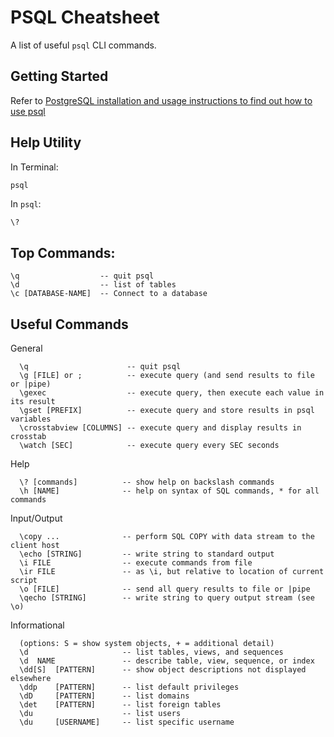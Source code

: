 # PSQL Cheatsheet
A list of useful `psql` CLI commands.

## Getting Started
Refer to [PostgreSQL installation and usage instructions to find out how to use psql](./)

## Help Utility
In Terminal:
```sh
psql
```

In `psql`:
```
\?
```

## Top Commands:
```
\q                  -- quit psql
\d                  -- list of tables
\c [DATABASE-NAME]  -- Connect to a database
```

## Useful Commands

General
```
  \q                      -- quit psql
  \g [FILE] or ;          -- execute query (and send results to file or |pipe)
  \gexec                  -- execute query, then execute each value in its result
  \gset [PREFIX]          -- execute query and store results in psql variables
  \crosstabview [COLUMNS] -- execute query and display results in crosstab
  \watch [SEC]            -- execute query every SEC seconds
```

Help
```
  \? [commands]          -- show help on backslash commands
  \h [NAME]              -- help on syntax of SQL commands, * for all commands
```

Input/Output
```
  \copy ...              -- perform SQL COPY with data stream to the client host
  \echo [STRING]         -- write string to standard output
  \i FILE                -- execute commands from file
  \ir FILE               -- as \i, but relative to location of current script
  \o [FILE]              -- send all query results to file or |pipe
  \qecho [STRING]        -- write string to query output stream (see \o)
```

Informational
```
  (options: S = show system objects, + = additional detail)
  \d                     -- list tables, views, and sequences
  \d  NAME               -- describe table, view, sequence, or index
  \dd[S]  [PATTERN]      -- show object descriptions not displayed elsewhere
  \ddp    [PATTERN]      -- list default privileges
  \dD     [PATTERN]      -- list domains
  \det    [PATTERN]      -- list foreign tables
  \du                    -- list users
  \du     [USERNAME]     -- list specific username
```
  